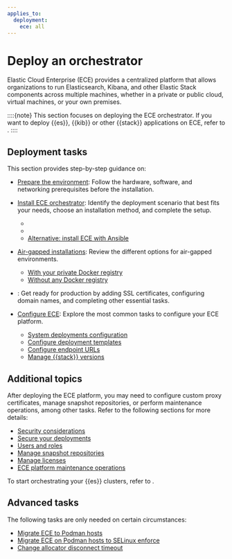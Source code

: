 ```yaml
---
applies_to:
  deployment:
    ece: all
---
```

# Deploy an orchestrator

Elastic Cloud Enterprise (ECE) provides a centralized platform that allows organizations to run Elasticsearch, Kibana, and other Elastic Stack components across multiple machines, whether in a private or public cloud, virtual machines, or your own premises.

::::{note}
This section focuses on deploying the ECE orchestrator. If you want to deploy {{es}}, {{kib}} or other {{stack}} applications on ECE, refer to [](./working-with-deployments.md).
::::

## Deployment tasks

This section provides step-by-step guidance on:

* [Prepare the environment](./prepare-environment.md): Follow the hardware, software, and networking prerequisites before the installation. 

* [Install ECE orchestrator](./install.md): Identify the deployment scenario that best fits your needs, choose an installation method, and complete the setup.
  * [](./configure-operating-system.md)
  * [](./install-ece-procedures.md)
  * [Alternative: install ECE with Ansible](./alternative-install-ece-with-ansible.md)

* [Air-gapped installations](./air-gapped-install.md): Review the different options for air-gapped environments.
  * [With your private Docker registry](./ece-install-offline-with-registry.md)
  * [Without any Docker registry](./ece-install-offline-no-registry.md)

* [](./post-installation-steps.md): Get ready for production by adding SSL certificates, configuring domain names, and completing other essential tasks.

* [Configure ECE](./configure.md): Explore the most common tasks to configure your ECE platform.
  * [System deployments configuration](./system-deployments-configuration.md)
  * [Configure deployment templates](./deployment-templates.md)
  * [Configure endpoint URLs](./change-endpoint-urls.md)
  * [Manage {{stack}} versions](./manage-elastic-stack-versions.md)

## Additional topics

After deploying the ECE platform, you may need to configure custom proxy certificates, manage snapshot repositories, or perform maintenance operations, among other tasks. Refer to the following sections for more details:

* [Security considerations](../../security/secure-your-elastic-cloud-enterprise-installation.md)
* [Secure your deployments](/deploy-manage/security/secure-your-cluster-deployment.md)
* [Users and roles](../../users-roles/cloud-enterprise-orchestrator.md)
* [Manage snapshot repositories](../../tools/snapshot-and-restore.md)
* [Manage licenses](../../license/manage-your-license-in-ece.md)
* [ECE platform maintenance operations](../../maintenance/ece.md)

To start orchestrating your {{es}} clusters, refer to [](./working-with-deployments.md).

## Advanced tasks

The following tasks are only needed on certain circumstances:

* [Migrate ECE to Podman hosts](./migrate-ece-to-podman-hosts.md)
* [Migrate ECE on Podman hosts to SELinux enforce](./migrate-ece-on-podman-hosts-to-selinux-enforce.md)
* [Change allocator disconnect timeout](./change-allocator-disconnect-timeout.md)
